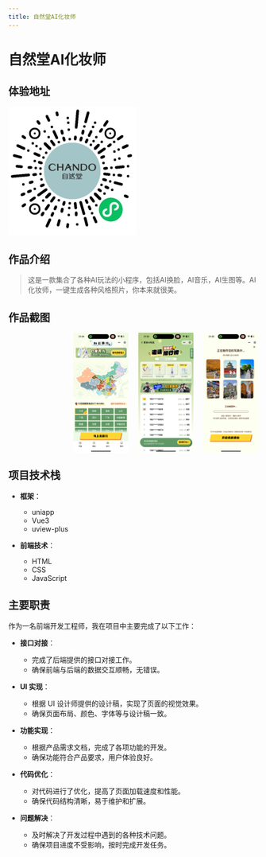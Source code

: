 ```yaml
---
title: 自然堂AI化妆师
---
```


# 自然堂AI化妆师

## 体验地址

![小程序太阳码](/zrtaihzs/zrttym.jpg)

## 作品介绍

> 这是一款集合了各种AI玩法的小程序，包括AI换脸，AI音乐，AI生图等。AI化妆师，一键生成各种风格照片，你本来就很美。

## 作品截图

<div style="display: grid; grid-template-columns: repeat(4, 1fr); gap: 20px; width: 100%;">
    <img src="/zrtaihzs/1.png" alt="" style="width: 100%; height: auto;">
    <img src="/zrtaihzs/2.png" alt="" style="width: 100%; height: auto;">
    <img src="/zrtaihzs/3.png" alt="" style="width: 100%; height: auto;">
    <img src="/zrtaihzs/4.png" alt="" style="width: 100%; height: auto;">
</div>

## 项目技术栈

- **框架**：
  - uniapp
  - Vue3
  - uview-plus

- **前端技术**：
  - HTML
  - CSS
  - JavaScript

## 主要职责

作为一名前端开发工程师，我在项目中主要完成了以下工作：

- **接口对接**：
  - 完成了后端提供的接口对接工作。
  - 确保前端与后端的数据交互顺畅，无错误。

- **UI 实现**：
  - 根据 UI 设计师提供的设计稿，实现了页面的视觉效果。
  - 确保页面布局、颜色、字体等与设计稿一致。

- **功能实现**：
  - 根据产品需求文档，完成了各项功能的开发。
  - 确保功能符合产品要求，用户体验良好。

- **代码优化**：
  - 对代码进行了优化，提高了页面加载速度和性能。
  - 确保代码结构清晰，易于维护和扩展。

- **问题解决**：
  - 及时解决了开发过程中遇到的各种技术问题。
  - 确保项目进度不受影响，按时完成开发任务。
